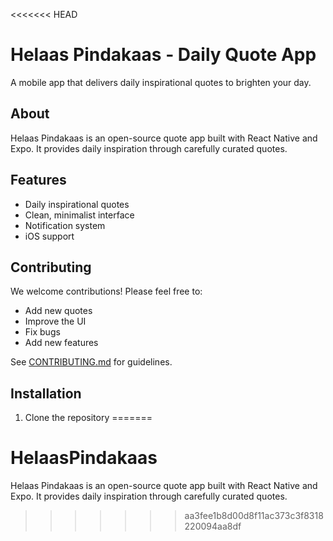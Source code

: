 <<<<<<< HEAD
# Helaas Pindakaas - Daily Quote App

A mobile app that delivers daily inspirational quotes to brighten your day.

## About

Helaas Pindakaas is an open-source quote app built with React Native and Expo. It provides daily inspiration through carefully curated quotes.

## Features

- Daily inspirational quotes
- Clean, minimalist interface
- Notification system
- iOS support

## Contributing

We welcome contributions! Please feel free to:
- Add new quotes
- Improve the UI
- Fix bugs
- Add new features

See [CONTRIBUTING.md](CONTRIBUTING.md) for guidelines.

## Installation

1. Clone the repository 
=======
# HelaasPindakaas
Helaas Pindakaas is an open-source quote app built with React Native and Expo. It provides daily inspiration through carefully curated quotes.
>>>>>>> aa3fee1b8d00d8f11ac373c3f8318220094aa8df
